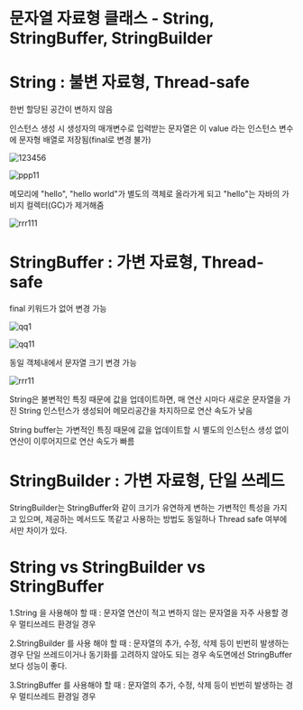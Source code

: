 # 문자열 자료형 클래스 - String, StringBuffer, StringBuilder

# String : 불변 자료형, Thread-safe

 한번 할당된 공간이 변하지 않음

 인스턴스 생성 시 생성자의 매개변수로 입력받는 문자열은 이 value 라는 인스턴스 변수에 문자형 배열로 저장됨(final로 변경 불가)
 
 
![123456](https://github.com/heydgmon/0619/assets/40292371/9ce67b80-07d4-42ca-b90c-1d134f1de3b9)

![ppp11](https://github.com/heydgmon/0619/assets/40292371/04107a4f-11d5-45e8-bbf8-827c9b6fb8f0)

  메모리에 "hello", "hello world"가 별도의 객체로 올라가게 되고 "hello"는 자바의 가비지 컬렉터(GC)가 제거해줌

![rrr111](https://github.com/heydgmon/0619/assets/40292371/63f48463-9ab1-4220-bdeb-41fa9287c957)

# StringBuffer : 가변 자료형, Thread-safe

final 키워드가 없어 변경 가능


![qq1](https://github.com/heydgmon/0619/assets/40292371/d7d2134e-bdd0-4574-9deb-1d0048ff9567) 


![qq11](https://github.com/heydgmon/0619/assets/40292371/dd757e35-c561-48f5-8f86-e925cea1c34f)

동일 객체내에서 문자열 크기 변경 가능

![rrr11](https://github.com/heydgmon/0619/assets/40292371/fcb58ac7-f721-41fc-9267-cf5a10385304)


String은 불변적인 특징 때문에 값을 업데이트하면, 매 연산 시마다 새로운 문자열을 가진 String 인스턴스가 생성되어 메모리공간을 차지하므로 연산 속도가 낮음


String buffer는 가변적인 특징 때문에 값을 업데이트할 시 별도의 인스턴스 생성 없이 연산이 이루어지므로 연산 속도가 빠름 

# StringBuilder : 가변 자료형, 단일 쓰레드
StringBuilder는 StringBuffer와 같이 크기가 유연하게 변하는 가변적인 특성을 가지고 있으며, 제공하는 메서드도 똑같고 사용하는 방법도 동일하나
Thread safe 여부에서만 차이가 있다.




# String vs StringBuilder vs StringBuffer
1.String 을 사용해야 할 때 :
문자열 연산이 적고 변하지 않는 문자열을 자주 사용할 경우
멀티쓰레드 환경일 경우 

2.StringBuilder 를 사용 해야 할 때 :
문자열의 추가, 수정, 삭제 등이 빈번히 발생하는 경우
단일 쓰레드이거나 동기화를 고려하지 않아도 되는 경우
속도면에선 StringBuffer 보다 성능이 좋다.

3.StringBuffer 를 사용해야 할 때 :
문자열의 추가, 수정, 삭제 등이 빈번히 발생하는 경우
멀티쓰레드 환경일 경우 
